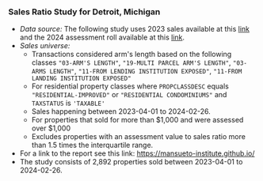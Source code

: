 ### Sales Ratio Study for Detroit, Michigan

* *Data source:* The following study uses 2023 sales available at this [link](https://data.detroitmi.gov/datasets/property-sales-1/explore?showTable=true) and the 2024 assessment roll available at this [link](https://data.detroitmi.gov/datasets/property-sales-1/explore?showTable=true).
* *Sales universe:* 
  * Transactions considered arm's length based on the following classes `"03-ARM'S LENGTH"`, `"19-MULTI PARCEL ARM'S LENGTH"`, `"03-ARMS LENGTH"`, `"11-FROM LENDING INSTITUTION EXPOSED"`, `"11-FROM LANDING INSTITUTION EXPOSED"`
  * For residential property classes where `PROPCLASSDESC` equals `"RESIDENTIAL-IMPROVED"` or `"RESIDENTIAL CONDOMINIUMS"` and `TAXSTATUS` is `'TAXABLE'`
  * Sales happening between 2023-04-01 to 2024-02-26.
  * For properties that sold for more than $1,000 and were assessed over $1,000
  * Excludes properties with an assessment value to sales ratio more than 1.5 times the interquartile range.
* For a link to the report see this link: https://mansueto-institute.github.io/
* The study consists of 2,892 properties sold between 2023-04-01 to 2024-02-26. 
